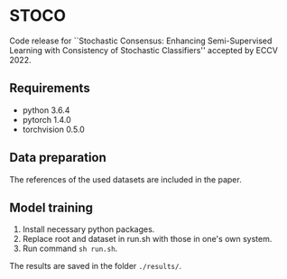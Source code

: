 # STOCO
Code release for ``Stochastic Consensus: Enhancing Semi-Supervised Learning with Consistency of Stochastic Classifiers'' accepted by ECCV 2022.

## Requirements
- python 3.6.4
- pytorch 1.4.0
- torchvision 0.5.0

## Data preparation
The references of the used datasets are included in the paper.

## Model training
1. Install necessary python packages.
2. Replace root and dataset in run.sh with those in one's own system. 
3. Run command `sh run.sh`.

The results are saved in the folder `./results/`.
